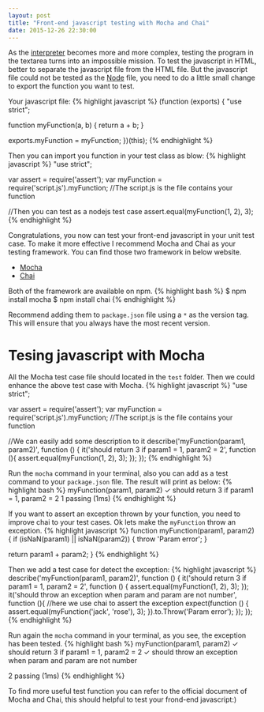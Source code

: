```yaml
---
layout: post
title: "Front-end javascript testing with Mocha and Chai"
date: 2015-12-26 22:30:00
---
```


As the [interpreter](https://github.com/rex-zhou/Schemescript) becomes more and more complex, testing the program in the textarea turns into an impossible mission. To test the javascript in HTML, better to separate the javascript file from the HTML file. But the javascript file could not be tested as the [Node](https://nodejs.org) file, you need to do a little small change to export the function you want to test.

Your javascript file:
{% highlight javascript %}
(function (exports) {
  "use strict";

  function myFunction(a, b) {
    return a + b;
  }

  exports.myFunction = myFunction;
})(this);
{% endhighlight %}

Then you can import you function in your test class as blow:
{% highlight javascript %}
"use strict";

var assert = require('assert');
var myFunction = require('script.js').myFunction; //The script.js is the file contains your function

//Then you can test as a nodejs test case
assert.equal(myFunction(1, 2), 3);
{% endhighlight %}

Congratulations, you now can test your front-end javascript in your unit test case. To make it more effective I recommend  Mocha and Chai as your testing framework.
You can find those two framework in below website.

- [Mocha](https://mochajs.org/)
- [Chai](http://chaijs.com/)

Both of the framework are available on npm.
{% highlight bash %}
$ npm install mocha
$ npm install chai
{% endhighlight %}

Recommend adding them to `package.json` file using a `*` as the version tag. This will ensure that you always have the most recent version.

# Tesing javascript with Mocha
All the Mocha test case file should located in the `test` folder. Then we could enhance the above test case with Mocha.
{% highlight javascript %}
"use strict";

var assert = require('assert');
var myFunction = require('script.js').myFunction; //The script.js is the file contains your function

//We can easily add some description to it
describe('myFunction(param1, param2)', function () {
  it('should return 3 if param1 = 1, param2 = 2', function (){
    assert.equal(myFunction(1, 2), 3);
  });
});
{% endhighlight %}

Run the `mocha` command in your terminal, also you can add as a test command to your `package.json` file. The result will print as below:
{% highlight bash %}
myFunction(param1, param2)
      ✓ should return 3 if param1 = 1, param2 = 2
1 passing (1ms)
{% endhighlight %}

If you want to assert an exception thrown by your function, you need to improve chai to your test cases.
Ok lets make the `myFunction` throw an exception.
{% highlight javascript %}
function myFunction(param1, param2) {
  if (isNaN(param1) || isNaN(param2)) {
    throw 'Param error';
  }

  return param1 + param2;
}
{% endhighlight %}

Then we add a test case for detect the exception:
{% highlight javascript %}
describe('myFunction(param1, param2)', function () {
    it('should return 3 if param1 = 1, param2 = 2', function () {
      assert.equal(myFunction(1, 2), 3);
    });
    it('should throw an exception when param and param are not number', function (){
      //here we use chai to assert the exception
      expect(function () {
        assert.equal(myFunction('jack', 'rose'), 3);
      }).to.Throw('Param error');
    });
  });
{% endhighlight %}

Run again the `mocha` command in your terminal, as you see, the exception has been tested.
{% highlight bash %}
myFunction(param1, param2)
      ✓ should return 3 if param1 = 1, param2 = 2
      ✓ should throw an exception when param and param are not number

2 passing (1ms)
{% endhighlight %}

To find more useful test function you can refer to the official document of Mocha and Chai, this should helpful to test your frond-end javascript:)
